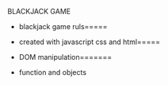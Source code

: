 
BLACKJACK GAME

- blackjack game ruls=====

- created with javascript css and html=====

- DOM manipulation=======
- function and objects

